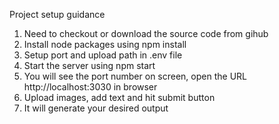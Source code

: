 Project setup guidance
1. Need to checkout or download the source code from gihub
2. Install node packages using npm install
3. Setup port and upload path in .env file
4. Start the server using npm start
5. You will see the port number on screen, open the URL http://localhost:3030 in browser
6. Upload images, add text and hit submit button
7. It will generate your desired output